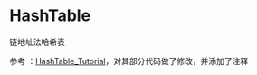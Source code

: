 # HashTable

链地址法哈希表


参考 ：[HashTable_Tutorial](https://github.com/Karlina-Bytes/HashTable_Tutorial)，对其部分代码做了修改，并添加了注释
